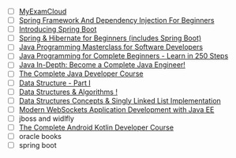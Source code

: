 - [ ] [MyExamCloud](https://www.myexamcloud.com/onlineexam/exam/setGoals.html)
- [ ] [Spring Framework And Dependency Injection For Beginners](https://www.udemy.com/course/spring-framework-video-tutorial/?LSNPUBID=JVFxdTr9V80&ranEAID=JVFxdTr9V80&ranMID=39197&ranSiteID=JVFxdTr9V80-fNNl68OLhWdlsDZGfWmtXA&siteID=JVFxdTr9V80-8SNbhyaiGnts0o5GwK6r0A)
- [ ] [Introducing Spring Boot](https://www.udemy.com/course/spring-boot-getting-started/?LSNPUBID=JVFxdTr9V80&ranEAID=JVFxdTr9V80&ranMID=39197&ranSiteID=JVFxdTr9V80-4zFydWT26hBeqhNRLvJWDw&siteID=JVFxdTr9V80-3gqihJuruthAeld__4bMQw)
- [ ] [Spring & Hibernate for Beginners (includes Spring Boot)](https://www.udemy.com/course/spring-hibernate-tutorial/?LSNPUBID=JVFxdTr9V80&ranEAID=JVFxdTr9V80&ranMID=39197&ranSiteID=JVFxdTr9V80-h1whIiKRBk5_zknCpV8lxg)
- [ ] [Java Programming Masterclass for Software Developers](https://www.udemy.com/course/java-the-complete-java-developer-course/?LSNPUBID=JVFxdTr9V80&ranEAID=JVFxdTr9V80&ranMID=39197&ranSiteID=JVFxdTr9V80-te_4OpbMtDk5aHPPnncCAw)
- [ ] [Java Programming for Complete Beginners - Learn in 250 Steps](https://www.udemy.com/course/java-programming-tutorial-for-beginners/?LSNPUBID=JVFxdTr9V80&ranEAID=JVFxdTr9V80&ranMID=39197&ranSiteID=JVFxdTr9V80-Qx0RPe7YwssC18ITWojCKg)
- [ ] [Java In-Depth: Become a Complete Java Engineer!](https://www.udemy.com/course/java-in-depth-become-a-complete-java-engineer/?LSNPUBID=JVFxdTr9V80&ranEAID=JVFxdTr9V80&ranMID=39197&ranSiteID=JVFxdTr9V80-e_F0oxnofjgpzmN00Nv8ow)
- [ ] [The Complete Java Developer Course](https://www.udemy.com/course/java-essential-training/?LSNPUBID=JVFxdTr9V80&ranEAID=JVFxdTr9V80&ranMID=39197&ranSiteID=JVFxdTr9V80-6lWZQL5f_9kHnYym3bichA)
- [ ] [Data Structure - Part I](https://www.udemy.com/course/data-structures-part-1-lognacademy/?LSNPUBID=JVFxdTr9V80&ranEAID=JVFxdTr9V80&ranMID=39197&ranSiteID=JVFxdTr9V80-y0rVbKEE2UKmeMtFMuQcBw)
- [ ] [Data Structures & Algorithms !](https://www.udemy.com/course/learn-data-structure-algorithms-with-java-interview/?LSNPUBID=JVFxdTr9V80&ranEAID=JVFxdTr9V80&ranMID=39197&ranSiteID=JVFxdTr9V80-nJDPQRe9Sow2NpGrke7eQg)
- [ ] [Data Structures Concepts & Singly Linked List Implementation](https://www.udemy.com/course/data-structures-in-c/?LSNPUBID=JVFxdTr9V80&ranEAID=JVFxdTr9V80&ranMID=39197&ranSiteID=JVFxdTr9V80-IJMkly2TuFN7jFRxm4K_Lg)
- [ ] [Modern WebSockets Application Development with Java EE](https://www.udemy.com/course/java-ee-fundamentals-websockets-app-development-for-java-developers/)
- [ ] jboss and widlfly
- [ ] [The Complete Android Kotlin Developer Course](https://www.udemy.com/course/the-complete-kotlin-developer-course/)
- [ ] oracle books
- [ ] spring boot
